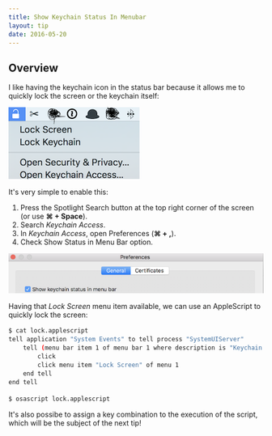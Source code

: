 ```yaml
---
title: Show Keychain Status In Menubar
layout: tip
date: 2016-05-20
---
```


## Overview

I like having the keychain icon in the status bar because it allows me to quickly lock the screen or the keychain itself:

![keychain-bar](/assets/images/tips/keychain-bar.png)

It's very simple to enable this:
1. Press the Spotlight Search button at the top right corner of the screen (or use **⌘ + Space**).
2. Search _Keychain Access_. 
3. In _Keychain Access_, open Preferences (**⌘ + ,**).
4. Check Show Status in Menu Bar option.

![keychain-show](/assets/images/tips/keychain-show.png)

Having that _Lock Screen_ menu item available, we can use an AppleScript to quickly lock the screen:

```bash
$ cat lock.applescript
tell application "System Events" to tell process "SystemUIServer"
    tell (menu bar item 1 of menu bar 1 where description is "Keychain menu extra")
        click
        click menu item "Lock Screen" of menu 1
    end tell
end tell

$ osascript lock.applescript
```

It's also possibe to assign a key combination to the execution of the script, which will be the subject of the next tip!
